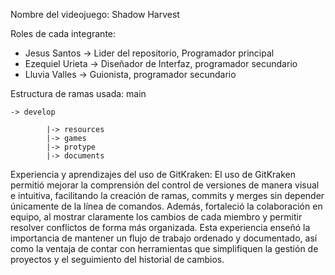 Nombre del videojuego: Shadow Harvest

Roles de cada integrante:
- Jesus Santos -> Lider del repositorio, Programador principal
- Ezequiel Urieta -> Diseñador de Interfaz, programador secundario
- Lluvia Valles -> Guionista, programador secundario

Estructura de ramas usada:
main

    -> develop

            |-> resources
            |-> games
            |-> protype
            |-> documents

Experiencia y aprendizajes del uso de GitKraken:
El uso de GitKraken permitió mejorar la comprensión del control de versiones de manera visual e intuitiva, facilitando la creación de ramas, commits y merges sin depender únicamente de la línea de comandos. Además, fortaleció la colaboración en equipo, al mostrar claramente los cambios de cada miembro y permitir resolver conflictos de forma más organizada. Esta experiencia enseñó la importancia de mantener un flujo de trabajo ordenado y documentado, así como la ventaja de contar con herramientas que simplifiquen la gestión de proyectos y el seguimiento del historial de cambios.